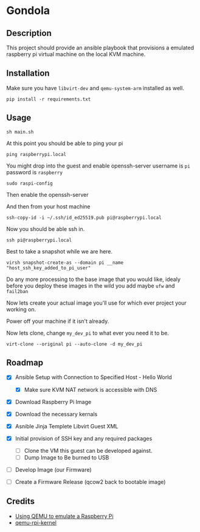 # Gondola

## Description
This project should provide an ansible playbook that provisions a
emulated raspberry pi virtual machine on the local KVM machine.

## Installation
Make sure you have `libvirt-dev` and `qemu-system-arm` installed as well.

`pip install -r requirements.txt`

## Usage

`sh main.sh`

At this point you should be able to ping your pi

`ping raspberrypi.local`

You might drop into the guest and enable openssh-server username is `pi` password is `raspberry`

`sudo raspi-config`

Then enable the openssh-server

And then from your host machine

``ssh-copy-id -i ~/.ssh/id_ed25519.pub pi@raspberrypi.local``

Now you should be able ssh in.

`ssh pi@raspberrypi.local`

Best to take a snapshot while we are here.

`virsh snapshot-create-as --domain pi __name "host_ssh_key_added_to_pi_user"`

Do any more processing to the base image that you would like, idealy before you deploy these images in the wild you add
maybe `ufw` and `fail2ban`

Now lets create your actual image you'll use for which ever project your working on.

Power off your machine if it isn't already.

Now lets clone, change `my_dev_pi` to what ever you need it to be.

`virt-clone --original pi --auto-clone -d my_dev_pi`

## Roadmap

* [x] Ansible Setup with Connection to Specified Host - Hello World
    * [x] Make sure KVM NAT network is accessible with DNS
* [x] Download Raspberry Pi Image
* [x] Download the necessary kernals
* [x] Asnible Jinja Templete Libvirt Guest XML
* [x] Initial provision of SSH key and any required packages
    * [ ] Clone the VM this guest can be developed against.
    * [ ] Dump Image to Be burned to USB
* [ ] Develop Image (our Firmware)
* [ ] Create a Firmware Release (qcow2 back to bootable image)


## Credits

* [Using QEMU to emulate a Raspberry Pi](https://blog.agchapman.com/using-qemu-to-emulate-a-raspberry-pi/)
* [qemu-rpi-kernel](https://github.com/dhruvvyas90/qemu-rpi-kernel)
